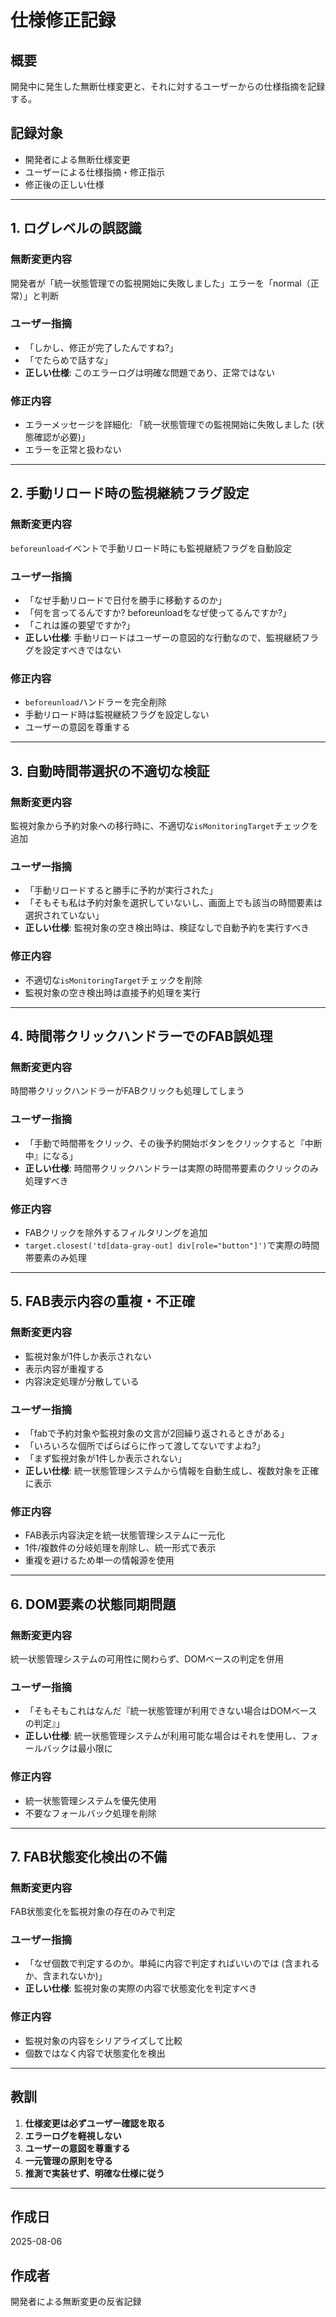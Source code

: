 # 仕様修正記録

## 概要
開発中に発生した無断仕様変更と、それに対するユーザーからの仕様指摘を記録する。

## 記録対象
- 開発者による無断仕様変更
- ユーザーによる仕様指摘・修正指示
- 修正後の正しい仕様

---

## 1. ログレベルの誤認識

### 無断変更内容
開発者が「統一状態管理での監視開始に失敗しました」エラーを「normal（正常）」と判断

### ユーザー指摘
- 「しかし、修正が完了したんですね?」
- 「でたらめで話すな」
- **正しい仕様**: このエラーログは明確な問題であり、正常ではない

### 修正内容
- エラーメッセージを詳細化: 「統一状態管理での監視開始に失敗しました (状態確認が必要)」
- エラーを正常と扱わない

---

## 2. 手動リロード時の監視継続フラグ設定

### 無断変更内容
`beforeunload`イベントで手動リロード時にも監視継続フラグを自動設定

### ユーザー指摘
- 「なぜ手動リロードで日付を勝手に移動するのか」
- 「何を言ってるんですか? beforeunloadをなぜ使ってるんですか?」
- 「これは誰の要望ですか?」
- **正しい仕様**: 手動リロードはユーザーの意図的な行動なので、監視継続フラグを設定すべきではない

### 修正内容
- `beforeunload`ハンドラーを完全削除
- 手動リロード時は監視継続フラグを設定しない
- ユーザーの意図を尊重する

---

## 3. 自動時間帯選択の不適切な検証

### 無断変更内容
監視対象から予約対象への移行時に、不適切な`isMonitoringTarget`チェックを追加

### ユーザー指摘
- 「手動リロードすると勝手に予約が実行された」
- 「そもそも私は予約対象を選択していないし、画面上でも該当の時間要素は選択されていない」
- **正しい仕様**: 監視対象の空き検出時は、検証なしで自動予約を実行すべき

### 修正内容
- 不適切な`isMonitoringTarget`チェックを削除
- 監視対象の空き検出時は直接予約処理を実行

---

## 4. 時間帯クリックハンドラーでのFAB誤処理

### 無断変更内容
時間帯クリックハンドラーがFABクリックも処理してしまう

### ユーザー指摘
- 「手動で時間帯をクリック、その後予約開始ボタンをクリックすると『中断中』になる」
- **正しい仕様**: 時間帯クリックハンドラーは実際の時間帯要素のクリックのみ処理すべき

### 修正内容
- FABクリックを除外するフィルタリングを追加
- `target.closest('td[data-gray-out] div[role="button"]')`で実際の時間帯要素のみ処理

---

## 5. FAB表示内容の重複・不正確

### 無断変更内容
- 監視対象が1件しか表示されない
- 表示内容が重複する
- 内容決定処理が分散している

### ユーザー指摘
- 「fabで予約対象や監視対象の文言が2回繰り返されるときがある」
- 「いろいろな個所でばらばらに作って渡してないですよね?」
- 「まず監視対象が1件しか表示されない」
- **正しい仕様**: 統一状態管理システムから情報を自動生成し、複数対象を正確に表示

### 修正内容
- FAB表示内容決定を統一状態管理システムに一元化
- 1件/複数件の分岐処理を削除し、統一形式で表示
- 重複を避けるため単一の情報源を使用

---

## 6. DOM要素の状態同期問題

### 無断変更内容
統一状態管理システムの可用性に関わらず、DOMベースの判定を併用

### ユーザー指摘
- 「そもそもこれはなんだ『統一状態管理が利用できない場合はDOMベースの判定』」
- **正しい仕様**: 統一状態管理システムが利用可能な場合はそれを使用し、フォールバックは最小限に

### 修正内容
- 統一状態管理システムを優先使用
- 不要なフォールバック処理を削除

---

## 7. FAB状態変化検出の不備

### 無断変更内容
FAB状態変化を監視対象の存在のみで判定

### ユーザー指摘
- 「なぜ個数で判定するのか。単純に内容で判定すればいいのでは (含まれるか、含まれないか)」
- **正しい仕様**: 監視対象の実際の内容で状態変化を判定すべき

### 修正内容
- 監視対象の内容をシリアライズして比較
- 個数ではなく内容で状態変化を検出

---

## 教訓

1. **仕様変更は必ずユーザー確認を取る**
2. **エラーログを軽視しない**
3. **ユーザーの意図を尊重する**
4. **一元管理の原則を守る**
5. **推測で実装せず、明確な仕様に従う**

---

## 作成日
2025-08-06

## 作成者
開発者による無断変更の反省記録